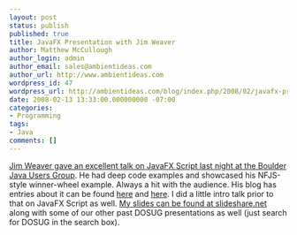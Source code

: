 ```yaml
---
layout: post
status: publish
published: true
title: JavaFX Presentation with Jim Weaver
author: Matthew McCullough
author_login: admin
author_email: sales@ambientideas.com
author_url: http://www.ambientideas.com
wordpress_id: 47
wordpress_url: http://ambientideas.com/blog/index.php/2008/02/javafx-presentation-with-jim-weaver/
date: 2008-02-13 13:33:00.000000000 -07:00
categories:
- Programming
tags:
- Java
comments: []
---
```

<p><a href="http://learnjavafx.typepad.com/weblog/2008/02/great-javafx-pr.html" target="_blank">Jim Weaver gave an excellent talk on JavaFX Script last night at the Boulder Java Users Group</a>. He had deep code examples and showcased his NFJS-style winner-wheel example. Always a hit with the audience. His blog has entries about it can be found <a href="http://java.dzone.com/articles/excellent-javafx-script-presen" target="_blank">here</a> and <a href="http://learnjavafx.typepad.com/weblog/2008/02/great-javafx-pr.html" target="_blank">here</a>. I did a little intro talk prior to that on JavaFX Script as well. <a href="http://www.slideshare.net/programr/java-fx-script-from-takeoff-to-cruising-altitude" target="_blank">My slides can be found at slideshare.net</a> along with some of our other past DOSUG presentations as well (just search for DOSUG in the search box).</p><br /><br /><br /><br /><br />
